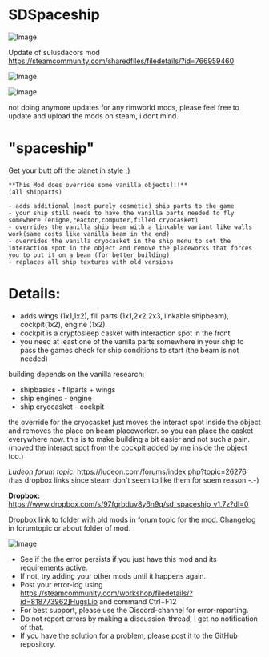 # SDSpaceship

![Image](https://i.imgur.com/buuPQel.png)

Update of sulusdacors mod
https://steamcommunity.com/sharedfiles/filedetails/?id=766959460

![Image](https://i.imgur.com/pufA0kM.png)

	
![Image](https://i.imgur.com/Z4GOv8H.png)


not doing anymore updates for any rimworld mods, please feel free to update and upload the mods on steam, i dont mind.

# "spaceship"


Get your butt off the planet in style ;)
	
	**This Mod does override some vanilla objects!!!**
	(all shipparts)
	
	- adds additional (most purely cosmetic) ship parts to the game
	- your ship still needs to have the vanilla parts needed to fly somewhere (enigne,reactor,computer,filled cryocasket)
	- overrides the vanilla ship beam with a linkable variant like walls work(same costs like vanilla beam in the end)
	- overrides the vanilla cryocasket in the ship menu to set the interaction spot in the object and remove the placeworks that forces you to put it on a beam (for better building)
	- replaces all ship textures with old versions
	
# Details:


- adds wings (1x1,1x2), fill parts (1x1,2x2,2x3, linkable shipbeam), cockpit(1x2), engine (1x2).
- cockpit is a cryptosleep casket with interaction spot in the front
- you need at least one of the vanilla parts somewhere in your ship to pass the games check for ship conditions to start (the beam is not needed)

building depends on the vanilla research:
- shipbasics - fillparts + wings
- ship engines - engine
- ship cryocasket - cockpit

the override for the cryocasket just moves the interact spot inside the object and removes the place on beam placeworker. so you can place the casket everywhere now. this is to make building a bit easier and not such a pain. (moved the interact spot from the cockpit added by me inside the object too.)

*Ludeon forum topic:*
https://ludeon.com/forums/index.php?topic=26276
(has dropbox links,since steam don't seem to like them for soem reason -.-)

**Dropbox:** https://www.dropbox.com/s/97fgrbduv8y6n9q/sd_spaceship_v1.7z?dl=0

Dropbox link to folder with old mods in forum topic for the mod.
Changelog in forumtopic or about folder of mod.


![Image](https://i.imgur.com/PwoNOj4.png)



-  See if the the error persists if you just have this mod and its requirements active.
-  If not, try adding your other mods until it happens again.
-  Post your error-log using https://steamcommunity.com/workshop/filedetails/?id=818773962]HugsLib and command Ctrl+F12
-  For best support, please use the Discord-channel for error-reporting.
-  Do not report errors by making a discussion-thread, I get no notification of that.
-  If you have the solution for a problem, please post it to the GitHub repository.




